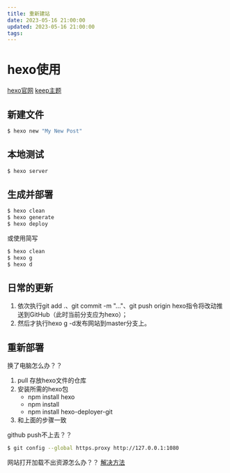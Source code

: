 ```yaml
---
title: 重新建站
date: 2023-05-16 21:00:00
updated: 2023-05-16 21:00:00
tags:
---
```


# hexo使用

[hexo官网](https://hexo.io/zh-cn/)
[keep主题](https://keep-docs.xpoet.cn/)

## 新建文件

``` bash
$ hexo new "My New Post"
```

## 本地测试

``` bash
$ hexo server
```

## 生成并部署

``` bash
$ hexo clean
$ hexo generate
$ hexo deploy
```

或使用简写

``` bash
$ hexo clean
$ hexo g
$ hexo d
```

## 日常的更新
1. 依次执行git add .、git commit -m "..."、git push origin hexo指令将改动推送到GitHub（此时当前分支应为hexo）；
2. 然后才执行hexo g -d发布网站到master分支上。


## 重新部署
换了电脑怎么办？？
1. pull 存放hexo文件的仓库
2. 安装所需的hexo包
    - npm install hexo
    - npm install
    - npm install hexo-deployer-git
3. 和上面的步骤一致

github push不上去？？
``` bash
$ git config --global https.proxy http://127.0.0.1:1080
```
网站打开加载不出资源怎么办？？
[解决方法](https://stackoverflow.com/questions/61339968/error-message-devtools-failed-to-load-sourcemap-could-not-load-content-for-chr)

